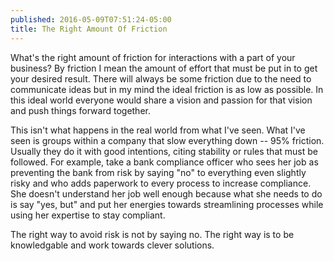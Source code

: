 ```yaml
---
published: 2016-05-09T07:51:24-05:00
title: The Right Amount Of Friction
---
```

What's the right amount of friction for interactions with a part of your business? By friction I mean the amount of effort that must be put in to get your desired result. There will always be some friction due to the need to communicate ideas but in my mind the ideal friction is as low as possible. In this ideal world everyone would share a vision and passion for that vision and push things forward together.

This isn't what happens in the real world from what I've seen. What I've seen is groups within a company that slow everything down -- 95% friction. Usually they do it with good intentions, citing stability or rules that must be followed. For example, take a bank compliance officer who sees her job as preventing the bank from risk by saying "no" to everything even slightly risky and who adds paperwork to every process to increase compliance. She doesn't understand her job well enough because what she needs to do is say "yes, but" and put her energies towards streamlining processes while using her expertise to stay compliant.

The right way to avoid risk is not by saying no. The right way is to be knowledgable and work towards clever solutions.